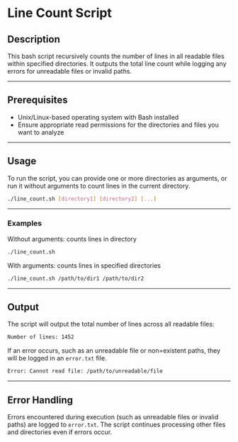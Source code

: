 # Line Count Script

## Description
This bash script recursively counts the number of lines in all readable files within specified directories. 
It outputs the total line count while logging any errors for unreadable files or invalid paths.

---

## Prerequisites
- Unix/Linux-based operating system with Bash installed
- Ensure appropriate read permissions for the directories and files you want to analyze

---

## Usage

To run the script, you can provide one or more directories as arguments, or run it without arguments to count lines in the current directory.

```bash
./line_count.sh [directory1] [directory2] [...]
```

---


### Examples

Without arguments: counts lines in directory
```bash
./line_count.sh
```


With arguments: counts lines in specified directories
```bash
./line_count.sh /path/to/dir1 /path/to/dir2
```


---


## Output
The script will output the total number of lines across all readable files:
```bash
Number of lines: 1452
```

If an error occurs, such as an unreadable file or non=existent paths, they will be logged in an `error.txt` file.
```bash
Error: Cannot read file: /path/to/unreadable/file
```

---


## Error Handling

Errors encountered during execution (such as unreadable files or invalid paths) are logged to `error.txt`. 
The script continues processing other files and directories even if errors occur.


